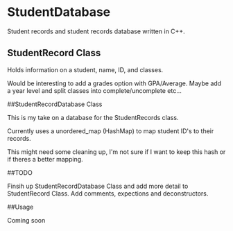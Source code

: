 # StudentDatabase
Student records and student records database written in C++.

## StudentRecord Class

Holds information on a student, name, ID, and classes.

Would be interesting to add a grades option with GPA/Average. Maybe add a year level and split classes into complete/uncomplete etc...

##StudentRecordDatabase Class

This is my take on a database for the StudentRecords class.

Currently uses a unordered_map (HashMap) to map student ID's to their records.

This might need some cleaning up, I'm not sure if I want to keep this hash or if theres a better mapping.

##TODO

Finsih up StudentRecordDatabase Class and add more detail to StudentRecord Class.
Add comments, expections and deconstructors.

##Usage

Coming soon

